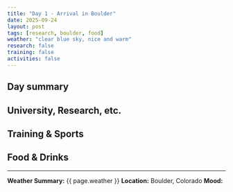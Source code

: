 ```yaml
---
title: "Day 1 - Arrival in Boulder"
date: 2025-09-24
layout: post
tags: [research, boulder, food]
weather: "clear blue sky, nice and warm"
research: false
training: false
activities: false
---
```


## Day summary

## University, Research, etc. 

## Training & Sports

## Food & Drinks

---

**Weather Summary:** {{ page.weather }}
**Location:** Boulder, Colorado
**Mood:**